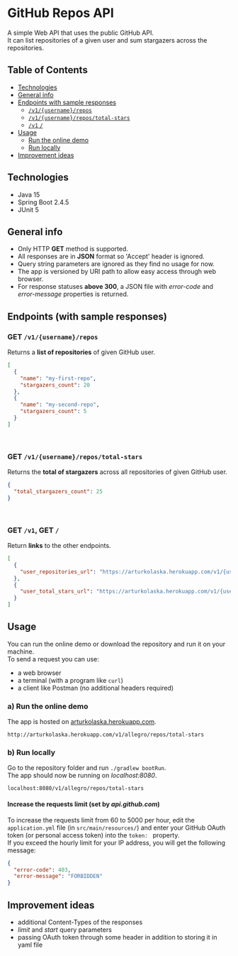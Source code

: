 # GitHub Repos API

A simple Web API that uses the public GitHub API.  
It can list repositories of a given user and sum stargazers across the repositories.

## Table of Contents

* [Technologies](#technologies)
* [General info](#general-info)
* [Endpoints with sample responses](#endpoints-with-sample-responses)
    + [`/v1/{username}/repos`](#get-v1usernamerepos)
    + [`/v1/{username}/repos/total-stars`](#get-v1usernamerepostotal-stars)
    + [`/v1` `/`](#get-v1-get-)
* [Usage](#usage)
    + [Run the online demo](#a-run-the-online-demo)
    + [Run locally](#b-run-locally)
* [Improvement ideas](#improvement-ideas)

## Technologies

* Java 15
* Spring Boot 2.4.5
* JUnit 5

## General info

* Only HTTP **GET** method is supported.
* All responses are in **JSON** format so 'Accept' header is ignored.
* Query string parameters are ignored as they find no usage for now.
* The app is versioned by URI path to allow easy access through web browser.
* For response statuses **above 300**, a JSON file with *error-code* and *error-message* properties is returned.

## Endpoints (with sample responses)

### GET `/v1/{username}/repos`

Returns a **list of repositories** of given GitHub user.

```json
[
  {
    "name": "my-first-repo",
    "stargazers_count": 20
  },
  {
    "name": "my-second-repo",
    "stargazers_count": 5
  }
]
```

<br>

### GET `/v1/{username}/repos/total-stars`

Returns the **total of stargazers** across all repositories of given GitHub user.

```json
{
  "total_stargazers_count": 25
}
```

<br>

### GET `/v1`, GET `/`

Return **links** to the other endpoints.

```json
[
  {
    "user_repositories_url": "https://arturkolaska.herokuapp.com/v1/{username}/repos"
  },
  {
    "user_total_stars_url": "https://arturkolaska.herokuapp.com/v1/{username}/repos/total-stars"
  }
]
```

## Usage

You can run the online demo or download the repository and run it on your machine.  
To send a request you can use:

* a web browser
* a terminal (with a program like `curl`)
* a client like Postman (no additional headers required)

### a) Run the online demo

The app is hosted on [arturkolaska.herokuapp.com](https://arturkolaska.herokuapp.com).

```
http://arturkolaska.herokuapp.com/v1/allegro/repos/total-stars
```

### b) Run locally

Go to the repository folder and run `./gradlew bootRun`.  
The app should now be running on *localhost:8080*.

```
localhost:8080/v1/allegro/repos/total-stars
```

#### Increase the requests limit (set by *api.github.com*)

To increase the requests limit from 60 to 5000 per hour, edit the `application.yml`
file (in `src/main/resources/`) and enter your GitHub OAuth token (or personal access token)
into the `token: ` property.  
If you exceed the hourly limit for your IP address, you will get the following message:

```json
{
  "error-code": 403,
  "error-message": "FORBIDDEN"
}
```

## Improvement ideas

* additional Content-Types of the responses
* *limit* and *start* query parameters
* passing OAuth token through some header in addition to storing it in yaml file